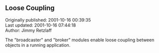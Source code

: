 ## Loose Coupling  
Originally published: 2001-10-16 00:39:35  
Last updated: 2001-10-16 07:44:18  
Author: Jimmy Retzlaff  
  
The "broadcaster" and "broker" modules enable loose coupling between objects in a running application.